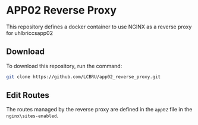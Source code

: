 # APP02 Reverse Proxy

This repository defines a docker container to use NGINX as a reverse proxy for uhlbriccsapp02

## Download

To download this repository, run the command:

```bash
git clone https://github.com/LCBRU/app02_reverse_proxy.git
```

## Edit Routes

The routes managed by the reverse proxy are defined in the `app02` file in the `nginx\sites-enabled`.

